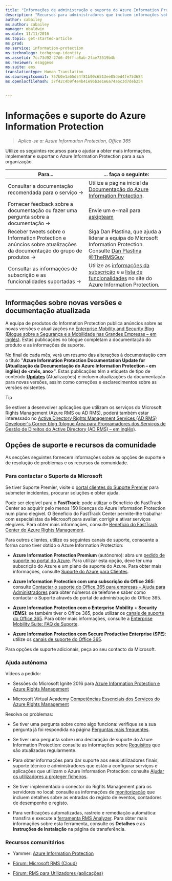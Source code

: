 ```yaml
---
title: "Informações de administração e suporte do Azure Information Protection | Azure Information Protection"
description: "Recursos para administradores que incluem informações sobre novas versões, opções de suporte e como contactar a Microsoft para reportar um problema."
author: cabailey
ms.author: cabailey
manager: mbaldwin
ms.date: 11/11/2016
ms.topic: get-started-article
ms.prod: 
ms.service: information-protection
ms.technology: techgroup-identity
ms.assetid: 7cc73d92-27d6-49ff-a8ab-2fae73519b4b
ms.reviewer: esaggese
ms.suite: ems
translationtype: Human Translation
ms.sourcegitcommit: 757b0e1a65d54f81b00c6513ee85ded4fe753684
ms.openlocfilehash: 37f42c4b9f4e4b41e96b3e1e6a74a6c3d7deb254


---
```


# <a name="information-and-support-for-azure-information-protection"></a>Informações e suporte do Azure Information Protection

>*Aplica-se a: Azure Information Protection, Office 365*

Utilize os seguintes recursos para o ajudar a obter mais informações, implementar e suportar o Azure Information Protection para a sua organização.

|Para...|... faça o seguinte:|
|----------------|---------------|
|Consultar a documentação recomendada para o serviço →|Utilize a página inicial da [Documentação do Azure Information Protection](https://docs.microsoft.com/information-protection/).|
|Fornecer feedback sobre a documentação ou fazer uma pergunta sobre a documentação →|Envie um e-mail para [askipteam](mailto:%20askipteam@microsoft.com?subject=Documentation%20feedback)|
|Receber tweets sobre o Information Protection e anúncios sobre atualizações da documentação do grupo de produtos →|Siga Dan Plastina, que ajuda a liderar a equipa do Microsoft Information Protection. Consulte [Dan Plastina @TheRMSGuy](https://twitter.com/TheRMSGuy)|
|Consultar as informações de subscrição e as funcionalidades suportadas →|Utilize as [informações da subscrição](https://www.microsoft.com/en-us/cloud-platform/azure-information-protection-pricing) e a [lista de funcionalidades](https://www.microsoft.com/en-us/cloud-platform/azure-information-protection-features) no site do Azure Information Protection.|


## <a name="information-about-new-releases-and-updated-documentation"></a>Informações sobre novas versões e documentação atualizada
A equipa de produtos do Information Protection publica anúncios sobre as novas versões e atualizações no [Enterprise Mobility and Security Blog (Blogue sobre a Segurança e a Mobilidade nas Grandes Empresas – em inglês)](https://blogs.technet.microsoft.com/enterprisemobility/?product=azure-information-protection,azure-rights-management-services). Estas publicações no blogue completam a documentação do produto e as informações de suporte.

No final de cada mês, verá um resumo das alterações à documentação com o título "**Azure Information Protection Documentation Update for (Atualização da Documentação do Azure Information Protection – em inglês) de \<mês, ano>**". Estas publicações têm a etiqueta de tipo de conteúdo [**Updates**](https://blogs.technet.microsoft.com/enterprisemobility/?product=azure-information-protection,azure-rights-management-services&content-type=updates) (Atualizações) e incluem atualizações da documentação para novas versões, assim como correções e esclarecimentos sobre as versões existentes.

> [!TIP]
> Se estiver a desenvolver aplicações que utilizam os serviços do Microsoft Rights Management (Azure RMS ou AD RMS), poderá também estar interessado no [Active Directory Rights Management Services (AD RMS) Developer's Corner blog (blogue Área para Programadores dos Serviços de Gestão de Direitos do Active Directory (AD RMS) – em inglês)](https://blogs.msdn.microsoft.com/rms/).

## <a name="support-options-and-community-resources"></a>Opções de suporte e recursos da comunidade
As secções seguintes fornecem informações sobre as opções de suporte e de resolução de problemas e os recursos da comunidade.

### <a name="to-contact-microsoft-support"></a>Para contactar o Suporte da Microsoft

Se tiver Suporte Premier, visite o [portal clientes do Suporte Premier](https://premier.microsoft.com/) para submeter incidentes, procurar soluções e obter ajuda.

Pode ser elegível para o **FastTrack**: pode utilizar o Benefício do FastTrack Center ao adquirir pelo menos 150 licenças do Azure Information Protection num plano elegível. O Benefício do FastTrack Center permite-lhe trabalhar com especialistas da Microsoft para avaliar, corrigir e ativar serviços elegíveis. Para obter mais informações, consulte [Benefício do FastTrack Center do Azure Rights Management](https://technet.microsoft.com/library/mt607025.aspx).

Para outros clientes, utilize os seguintes canais de suporte, consoante a forma como tiver obtido o Azure Information Protection:

- **Azure Information Protection Premium** (autónomo): abra um [pedido de suporte no portal do Azure](https://portal.azure.com/#blade/Microsoft_Azure_Support/HelpAndSupportBlade). Para utilizar esta opção, deve ter uma subscrição do Azure e um plano de suporte do Azure. Para obter mais informações, consulte [Suporte do Azure para Clientes](https://azure.microsoft.com/support/plans/). 

- **Azure Information Protection com uma subscrição do Office 365**: consulte [Contactar o suporte do Office 365 para empresas – Ajuda para Administradores](https://support.office.com/article/Contact-Office-365-for-business-support-Admin-Help-32a17ca7-6fa0-4870-8a8d-e25ba4ccfd4b) para obter números de telefone e saber como contactar o Suporte através do portal de administração do Office 365. 

- **Azure Information Protection com o Enterprise Mobility + Security (EMS)**: se também tiver o Office 365, pode utilizar os [canais de suporte do Office 365](https://support.office.com/article/Contact-Office-365-for-business-support-Admin-Help-32a17ca7-6fa0-4870-8a8d-e25ba4ccfd4b). Para obter mais informações, consulte a [Enterprise Mobility Suite: FAQ de Suporte](https://technet.microsoft.com/dn932057.aspx).

- **Azure Information Protection com Secure Productive Enterprise (SPE)**: utilize os [canais de suporte do Office 365](https://support.office.com/article/Contact-Office-365-for-business-support-Admin-Help-32a17ca7-6fa0-4870-8a8d-e25ba4ccfd4b).

Para opções de suporte adicionais, peça ao seu contacto da Microsoft. 

### <a name="self-help"></a>Ajuda autónoma

Vídeos a pedido:

- Sessões do Microsoft Ignite 2016 para [Azure Information Protection e Azure Rights Management](https://myignite.microsoft.com/videos?f=%5B%7B%22name%22:%22Azure%20Rights%20Management%22,%22facetName%22:%22products%22%7D,%7B%22name%22:%22Azure%20Information%20Protection%22,%22facetName%22:%22products%22%7D%5D)

- Microsoft Virtual Academy [Competências Essenciais dos Serviços do Azure Rights Management](https://mva.microsoft.com/en-us/training-courses/azure-rights-management-services-core-skills-10500?l=QLoxMwuCB_1805094681)

Resolva os problemas:

- Se tiver uma pergunta sobre como algo funciona: verifique se a sua pergunta já foi respondida na página [Perguntas mais frequentes](faqs.md).

- Se tiver uma pergunta sobre uma declaração de suporte do Azure Information Protection: consulte as informações sobre [Requisitos](requirements-azure-rms.md) que são atualizadas regularmente.

- Para obter informações para dar suporte aos seus utilizadores finais, suporte técnico e administradores que estão a configurar serviços e aplicações que utilizam o Azure Information Protection: consulte [Ajudar os utilizadores a proteger ficheiros](../deploy-use/help-users.md).

- Se tiver implementado o conector do Rights Management para os servidores no local: consulte as informações de [monitorização](../deploy-use/monitor-rms-connector.md) que incluem detalhes sobre as entradas do registo de eventos, contadores de desempenho e registo.

- Para verificações automatizadas, rastreio e remediação automática: transfira e execute a [ferramenta RMS Analyzer](http://www.microsoft.com/en-us/download/details.aspx?id=46437). Para obter mais informações sobre esta ferramenta, consulte os **Detalhes** e as **Instruções de Instalação** na página de transferência. 

### <a name="community-resources"></a>Recursos comunitários

-   Yammer: [Azure Information Protection](https://www.yammer.com/AskIPTeam)

-   [Fórum: Microsoft RMS (Cloud)](https://social.technet.microsoft.com/Forums/en-US/home?forum=rmscloud)

-   [Fórum: RMS para Utilizadores (aplicações)](https://social.technet.microsoft.com/Forums/en-US/home?forum=rmsapps)




<!--HONumber=Nov16_HO2-->


